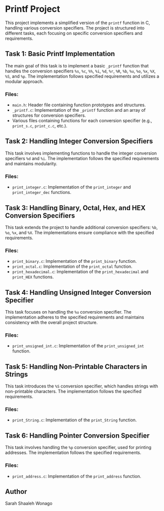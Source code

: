 # Printf Project

This project implements a simplified version of the `printf` function in C, handling various conversion specifiers. The project is structured into different tasks, each focusing on specific conversion specifiers and requirements.

## Task 1: Basic Printf Implementation

The main goal of this task is to implement a basic `_printf` function that handles the conversion specifiers `%s`, `%c`, `%%`, `%i`, `%d`, `%r`, `%R`, `%b`, `%u`, `%o`, `%x`, `%X`, `%S`, and `%p`. The implementation follows specified requirements and utilizes a modular approach.

### Files:
- `main.h`: Header file containing function prototypes and structures.
- `_printf.c`: Implementation of the `_printf` function and an array of structures for conversion specifiers.
- Various files containing functions for each conversion specifier (e.g., `print_s.c`, `print_c.c`, etc.).

## Task 2: Handling Integer Conversion Specifiers

This task involves implementing functions to handle the integer conversion specifiers `%d` and `%i`. The implementation follows the specified requirements and maintains modularity.

### Files:
- `print_integer.c`: Implementation of the `print_integer` and `print_integer_dec` functions.

## Task 3: Handling Binary, Octal, Hex, and HEX Conversion Specifiers

This task extends the project to handle additional conversion specifiers: `%b`, `%o`, `%x`, and `%X`. The implementations ensure compliance with the specified requirements.

### Files:
- `print_binary.c`: Implementation of the `print_binary` function.
- `print_octal.c`: Implementation of the `print_octal` function.
- `print_hexadecimal.c`: Implementation of the `print_hexadecimal` and `print_HEX` functions.

## Task 4: Handling Unsigned Integer Conversion Specifier

This task focuses on handling the `%u` conversion specifier. The implementation adheres to the specified requirements and maintains consistency with the overall project structure.

### Files:
- `print_unsigned_int.c`: Implementation of the `print_unsigned_int` function.

## Task 5: Handling Non-Printable Characters in Strings

This task introduces the `%S` conversion specifier, which handles strings with non-printable characters. The implementation follows the specified requirements.

### Files:
- `print_String.c`: Implementation of the `print_String` function.

## Task 6: Handling Pointer Conversion Specifier

This task involves handling the `%p` conversion specifier, used for printing addresses. The implementation follows the specified requirements.

### Files:
- `print_address.c`: Implementation of the `print_address` function.


## Author

Sarah Shaaleh Wonago

